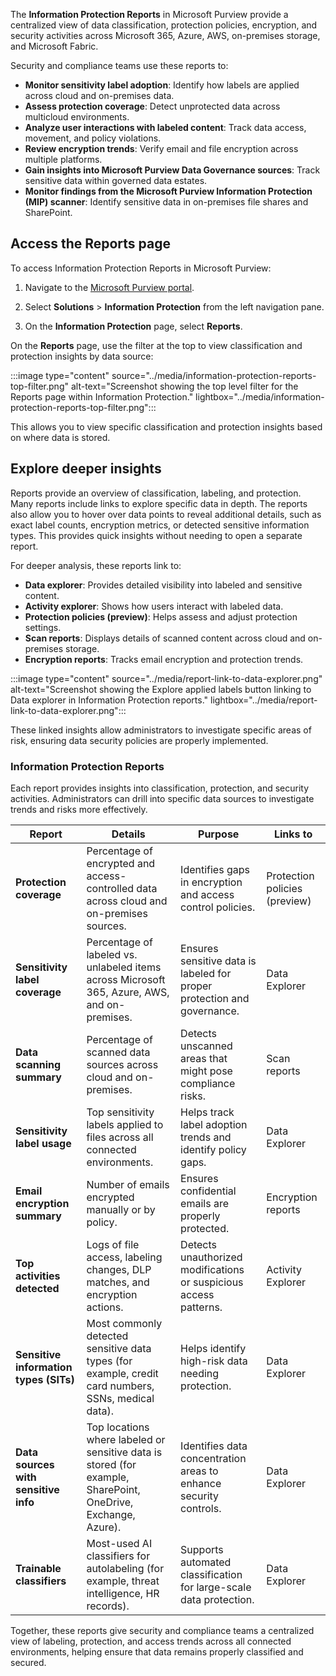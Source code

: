 The **Information Protection Reports** in Microsoft Purview provide a centralized view of data classification, protection policies, encryption, and security activities across Microsoft 365, Azure, AWS, on-premises storage, and Microsoft Fabric.

Security and compliance teams use these reports to:

- **Monitor sensitivity label adoption**: Identify how labels are applied across cloud and on-premises data.
- **Assess protection coverage**: Detect unprotected data across multicloud environments.
- **Analyze user interactions with labeled content**: Track data access, movement, and policy violations.
- **Review encryption trends**: Verify email and file encryption across multiple platforms.
- **Gain insights into Microsoft Purview Data Governance sources**: Track sensitive data within governed data estates.
- **Monitor findings from the Microsoft Purview Information Protection (MIP) scanner**: Identify sensitive data in on-premises file shares and SharePoint.

## Access the Reports page

To access Information Protection Reports in Microsoft Purview:

1. Navigate to the [Microsoft Purview portal](https://purview.microsoft.com/).

1. Select **Solutions** > **Information Protection** from the left navigation pane.

1. On the **Information Protection** page, select **Reports**.

On the **Reports** page, use the filter at the top to view classification and protection insights by data source:

:::image type="content" source="../media/information-protection-reports-top-filter.png" alt-text="Screenshot showing the top level filter for the Reports page within Information Protection." lightbox="../media/information-protection-reports-top-filter.png":::

This allows you to view specific classification and protection insights based on where data is stored.

## Explore deeper insights

Reports provide an overview of classification, labeling, and protection. Many reports include links to explore specific data in depth. The reports also allow you to hover over data points to reveal additional details, such as exact label counts, encryption metrics, or detected sensitive information types. This provides quick insights without needing to open a separate report.

For deeper analysis, these reports link to:

- **Data explorer**: Provides detailed visibility into labeled and sensitive content.
- **Activity explorer**: Shows how users interact with labeled data.
- **Protection policies (preview)**: Helps assess and adjust protection settings.
- **Scan reports**: Displays details of scanned content across cloud and on-premises storage.
- **Encryption reports**: Tracks email encryption and protection trends.

:::image type="content" source="../media/report-link-to-data-explorer.png" alt-text="Screenshot showing the Explore applied labels button linking to Data explorer in Information Protection reports." lightbox="../media/report-link-to-data-explorer.png":::

These linked insights allow administrators to investigate specific areas of risk, ensuring data security policies are properly implemented.

### Information Protection Reports

Each report provides insights into classification, protection, and security activities. Administrators can drill into specific data sources to investigate trends and risks more effectively.

| Report | Details | Purpose | Links to |
|-----|-----|-----|-----|
| **Protection coverage** | Percentage of encrypted and access-controlled data across cloud and on-premises sources. | Identifies gaps in encryption and access control policies. | Protection policies (preview) |
| **Sensitivity label coverage** | Percentage of labeled vs. unlabeled items across Microsoft 365, Azure, AWS, and on-premises. | Ensures sensitive data is labeled for proper protection and governance. | Data Explorer |
| **Data scanning summary** | Percentage of scanned data sources across cloud and on-premises. | Detects unscanned areas that might pose compliance risks. | Scan reports |
| **Sensitivity label usage** | Top sensitivity labels applied to files across all connected environments. | Helps track label adoption trends and identify policy gaps. | Data Explorer |
| **Email encryption summary** | Number of emails encrypted manually or by policy. | Ensures confidential emails are properly protected. | Encryption reports |
| **Top activities detected** | Logs of file access, labeling changes, DLP matches, and encryption actions. | Detects unauthorized modifications or suspicious access patterns. | Activity Explorer |
| **Sensitive information types (SITs)** | Most commonly detected sensitive data types (for example, credit card numbers, SSNs, medical data). | Helps identify high-risk data needing protection. | Data Explorer |
| **Data sources with sensitive info** | Top locations where labeled or sensitive data is stored (for example, SharePoint, OneDrive, Exchange, Azure). | Identifies data concentration areas to enhance security controls. | Data Explorer |
| **Trainable classifiers** | Most-used AI classifiers for autolabeling (for example, threat intelligence, HR records). | Supports automated classification for large-scale data protection. | Data Explorer |

Together, these reports give security and compliance teams a centralized view of labeling, protection, and access trends across all connected environments, helping ensure that data remains properly classified and secured.
